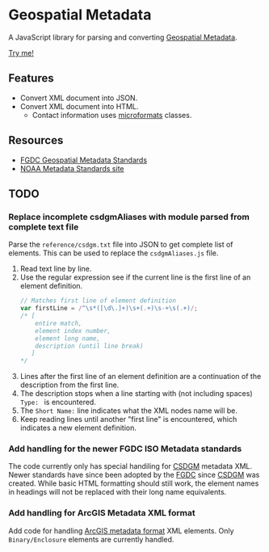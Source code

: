 ﻿Geospatial Metadata
===================

A JavaScript library for parsing and converting [Geospatial Metadata].

[Try me!](http://wsdot-gis.github.io/geospatialMetadata/)

Features
--------

* Convert XML document into JSON.
* Convert XML document into HTML.
    * Contact information uses [microformats] classes.

Resources
---------
* [FGDC Geospatial Metadata Standards](http://www.fgdc.gov/metadata/geospatial-metadata-standards)
* [NOAA Metadata Standards site](http://www.ncddc.noaa.gov/metadata-standards/)

TODO
-----

### Replace incomplete csdgmAliases with module parsed from complete text file ###

Parse the `reference/csdgm.txt` file into JSON to get complete list of elements. This can be used to replace the `csdgmAliases.js` file.

1. Read text line by line.
2. Use the regular expression see if the current line is the first line of an element definition.
    ```javascript
    // Matches first line of element definition
    var firstLine = /^\s*([\d\.]+)\s+(.+)\s-+\s(.+)/;
    /* [
        entire match, 
        element index number, 
        element long name, 
        description (until line break)
       ]
    */
    ```
3. Lines after the first line of an element definition are a continuation of the description from the first line.
4. The description stops when a line starting with (not including spaces) `Type: ` is encountered.
5. The `Short Name:` line indicates what the XML nodes name will be.
6. Keep reading lines until another "first line" is encountered, which indicates a new element definition.

### Add handling for the newer FGDC ISO Metadata standards ###

The code currently only has special handiling for [CSDGM] metadata XML. Newer standards have since been adopted by the [FGDC] since [CSDGM] was created. While basic HTML formatting should still work, the element names in headings will not be replaced with their long name equivalents.

### Add handling for ArcGIS Metadata XML format ###

Add code for handling [ArcGIS metadata format] XML elements. Only `Binary/Enclosure` elements are currently handled.

[ArcGIS metadata format]:http://desktop.arcgis.com/en/desktop/latest/manage-data/metadata/the-arcgis-metadata-format.htm
[CSDGM]:http://www.fgdc.gov/metadata/geospatial-metadata-standards#csdgm
[FGDC]:http://www.fgdc.gov/metadata
[Geospatial Metadata]:http://www.fgdc.gov/metadata/geospatial-metadata-standards
[microformats]:http://microformats.org/